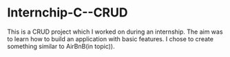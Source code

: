 # Internchip-C--CRUD
This is a CRUD project which I worked on during an internship. The aim was to learn how to build an application with basic features. I chose to create something similar to AirBnB(in topic)).

